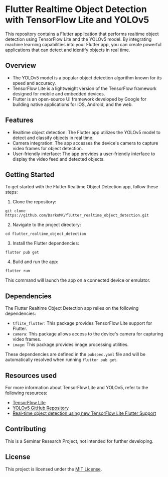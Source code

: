 # Flutter Realtime Object Detection with TensorFlow Lite and YOLOv5

This repository contains a Flutter application that performs realtime object detection using TensorFlow Lite and the YOLOv5 model. By integrating machine learning capabilities into your Flutter app, you can create powerful applications that can detect and identify objects in real time.

## Overview

- The YOLOv5 model is a popular object detection algorithm known for its speed and accuracy.
- TensorFlow Lite is a lightweight version of the TensorFlow framework designed for mobile and embedded devices.
- Flutter is an open-source UI framework developed by Google for building native applications for iOS, Android, and the web.

## Features

- Realtime object detection: The Flutter app utilizes the YOLOv5 model to detect and classify objects in real time.
- Camera integration: The app accesses the device's camera to capture video frames for object detection.
- User-friendly interface: The app provides a user-friendly interface to display the video feed and detected objects.

## Getting Started

To get started with the Flutter Realtime Object Detection app, follow these steps:

1. Clone the repository:

`git clone https://github.com/DarkoMK/flutter_realtime_object_detection.git`

2. Navigate to the project directory:

`cd flutter_realtime_object_detection`

3. Install the Flutter dependencies:

`flutter pub get`

4. Build and run the app:

`flutter run`

This command will launch the app on a connected device or emulator.

## Dependencies

The Flutter Realtime Object Detection app relies on the following dependencies:

- `tflite_flutter`: This package provides TensorFlow Lite support for Flutter.
- `camera`: This package allows access to the device's camera for capturing video frames.
- `image`: This package provides image processing utilities.

These dependencies are defined in the `pubspec.yaml` file and will be automatically resolved when running `flutter pub get`.

## Resources used

For more information about TensorFlow Lite and YOLOv5, refer to the following resources:

- [TensorFlow Lite](https://www.tensorflow.org/lite)
- [YOLOv5 GitHub Repository](https://github.com/ultralytics/yolov5)
- [Real-time object detection using new TensorFlow Lite Flutter Support](https://medium.com/@am15hg/real-time-object-detection-using-new-tensorflow-lite-flutter-support-ea41263e801d)

## Contributing

This is a Seminar Research Project, not intended for further developing.

## License

This project is licensed under the [MIT License](LICENSE).
